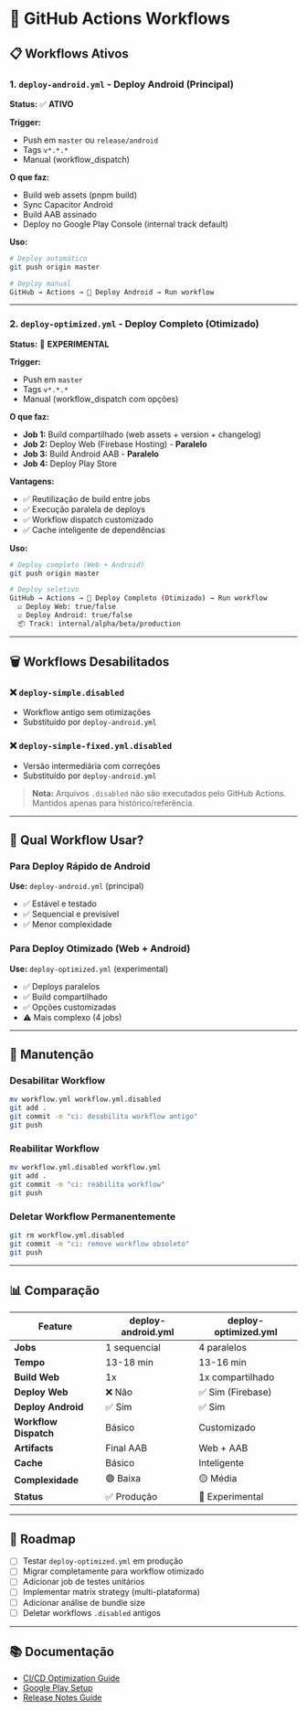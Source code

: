 # 🤖 GitHub Actions Workflows

## 📋 Workflows Ativos

### 1. `deploy-android.yml` - Deploy Android (Principal)
**Status:** ✅ **ATIVO**

**Trigger:**
- Push em `master` ou `release/android`
- Tags `v*.*.*`
- Manual (workflow_dispatch)

**O que faz:**
- Build web assets (pnpm build)
- Sync Capacitor Android
- Build AAB assinado
- Deploy no Google Play Console (internal track default)

**Uso:**
```bash
# Deploy automático
git push origin master

# Deploy manual
GitHub → Actions → 🚀 Deploy Android → Run workflow
```

---

### 2. `deploy-optimized.yml` - Deploy Completo (Otimizado)
**Status:** 🧪 **EXPERIMENTAL**

**Trigger:**
- Push em `master`
- Tags `v*.*.*`
- Manual (workflow_dispatch com opções)

**O que faz:**
- **Job 1:** Build compartilhado (web assets + version + changelog)
- **Job 2:** Deploy Web (Firebase Hosting) - **Paralelo**
- **Job 3:** Build Android AAB - **Paralelo**
- **Job 4:** Deploy Play Store

**Vantagens:**
- ✅ Reutilização de build entre jobs
- ✅ Execução paralela de deploys
- ✅ Workflow dispatch customizado
- ✅ Cache inteligente de dependências

**Uso:**
```bash
# Deploy completo (Web + Android)
git push origin master

# Deploy seletivo
GitHub → Actions → 🚀 Deploy Completo (Otimizado) → Run workflow
  ☑️ Deploy Web: true/false
  ☑️ Deploy Android: true/false
  📦 Track: internal/alpha/beta/production
```

---

## 🗑️ Workflows Desabilitados

### ❌ `deploy-simple.disabled`
- Workflow antigo sem otimizações
- Substituído por `deploy-android.yml`

### ❌ `deploy-simple-fixed.yml.disabled`
- Versão intermediária com correções
- Substituído por `deploy-android.yml`

> **Nota:** Arquivos `.disabled` não são executados pelo GitHub Actions.  
> Mantidos apenas para histórico/referência.

---

## 🎯 Qual Workflow Usar?

### Para Deploy Rápido de Android
**Use:** `deploy-android.yml` (principal)
- ✅ Estável e testado
- ✅ Sequencial e previsível
- ✅ Menor complexidade

### Para Deploy Otimizado (Web + Android)
**Use:** `deploy-optimized.yml` (experimental)
- ✅ Deploys paralelos
- ✅ Build compartilhado
- ✅ Opções customizadas
- ⚠️  Mais complexo (4 jobs)

---

## 🔧 Manutenção

### Desabilitar Workflow
```bash
mv workflow.yml workflow.yml.disabled
git add .
git commit -m "ci: desabilita workflow antigo"
git push
```

### Reabilitar Workflow
```bash
mv workflow.yml.disabled workflow.yml
git add .
git commit -m "ci: reabilita workflow"
git push
```

### Deletar Workflow Permanentemente
```bash
git rm workflow.yml.disabled
git commit -m "ci: remove workflow obsoleto"
git push
```

---

## 📊 Comparação

| Feature | deploy-android.yml | deploy-optimized.yml |
|---------|-------------------|---------------------|
| **Jobs** | 1 sequencial | 4 paralelos |
| **Tempo** | 13-18 min | 13-16 min |
| **Build Web** | 1x | 1x compartilhado |
| **Deploy Web** | ❌ Não | ✅ Sim (Firebase) |
| **Deploy Android** | ✅ Sim | ✅ Sim |
| **Workflow Dispatch** | Básico | Customizado |
| **Artifacts** | Final AAB | Web + AAB |
| **Cache** | Básico | Inteligente |
| **Complexidade** | 🟢 Baixa | 🟡 Média |
| **Status** | ✅ Produção | 🧪 Experimental |

---

## 🚀 Roadmap

- [ ] Testar `deploy-optimized.yml` em produção
- [ ] Migrar completamente para workflow otimizado
- [ ] Adicionar job de testes unitários
- [ ] Implementar matrix strategy (multi-plataforma)
- [ ] Adicionar análise de bundle size
- [ ] Deletar workflows `.disabled` antigos

---

## 📚 Documentação

- [CI/CD Optimization Guide](../docs/CI-CD-OPTIMIZATION.md)
- [Google Play Setup](../docs/GOOGLE-PLAY-CI-CD.md)
- [Release Notes Guide](../docs/RELEASE-NOTES-GUIDE.md)
